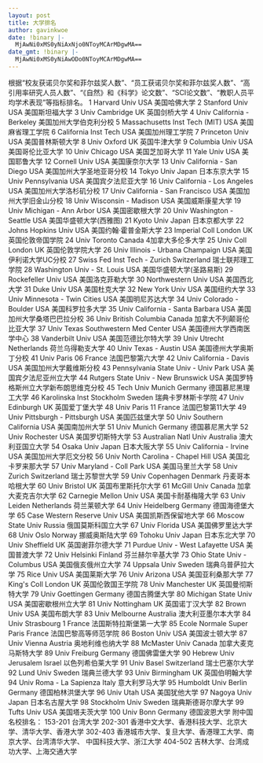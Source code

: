 ```yaml
---
layout: post
title: 大学排名
author: gavinkwoe
date: !binary |-
  MjAwNi0xMS0yNiAxNjo0NToyMCArMDgwMA==
date_gmt: !binary |-
  MjAwNi0xMS0yNiAwODo0NToyMCArMDgwMA==
---
```

根据“校友获诺贝尔奖和菲尔兹奖人数”、“员工获诺贝尔奖和菲尔兹奖人数”、“高引用率研究人员人数”、“《自然》和《科学》论文数”、“SCI论文数”、“教职人员平均学术表现”等指标排名。
1 Harvard Univ USA 美国哈佛大学
2 Stanford Univ USA 美国斯坦福大学
3 Univ Cambridge UK 英国剑桥大学
4 Univ California - Berkeley 美国加州大学伯克利分校
5 Massachusetts Inst Tech (MIT) USA 美国麻省理工学院
6 California Inst Tech USA 美国加州理工学院
7 Princeton Univ USA 美国普林斯顿大学
8 Univ Oxford UK 英国牛津大学
9 Columbia Univ USA 美国哥伦比亚大学
10 Univ Chicago USA 美国芝加哥大学
11 Yale Univ USA 美国耶鲁大学
12 Cornell Univ USA 美国康奈尔大学
13 Univ California - San Diego USA 美国加州大学圣地亚哥分校
14 Tokyo Univ Japan 日本东京大学
15 Univ Pennsylvania USA 美国宾夕法尼亚大学
16 Univ California - Los Angeles USA 美国加州大学洛杉矶分校
17 Univ California - San Francisco USA 美国加州大学旧金山分校
18 Univ Wisconsin - Madison USA 美国威斯康星大学
19 Univ Michigan - Ann Arbor USA 美国密歇根大学
20 Univ Washington - Seattle USA 美国华盛顿大学(西雅图)
21 Kyoto Univ Japan 日本京都大学
22 Johns Hopkins Univ USA 美国约翰&middot;霍普金斯大学
23 Imperial Coll London UK 英国伦敦帝国学院
24 Univ Toronto Canada 4加拿大多伦多大学
25 Univ Coll London UK 英国伦敦学院大学
26 Univ Illinois - Urbana Champaign USA 美国伊利诺大学UC分校
27 Swiss Fed Inst Tech - Zurich Switzerland 瑞士联邦理工学院
28 Washington Univ - St. Louis USA 美国华盛顿大学(圣路易斯)
29 Rockefeller Univ USA 美国洛克菲勒大学
30 Northwestern Univ USA 美国西北大学
31 Duke Univ USA 美国杜克大学
32 New York Univ USA 美国纽约大学
33 Univ Minnesota - Twin Cities USA 美国明尼苏达大学
34 Univ Colorado - Boulder USA 美国科罗拉多大学
35 Univ California - Santa Barbara USA 美国加州大学桑塔巴巴拉分校
36 Univ British Columbia Canada 加拿大不列颠哥伦比亚大学
37 Univ Texas Southwestern Med Center USA 美国德州大学西南医学中心
38 Vanderbilt Univ USA 美国范德比尔特大学
39 Univ Utrecht Netherlands 荷兰乌得勒支大学
40 Univ Texas - Austin USA 美国德州大学奥斯丁分校
41 Univ Paris 06 France 法国巴黎第六大学
42 Univ California - Davis USA 美国加州大学戴维斯分校
43 Pennsylvania State Univ - Univ Park USA 美国宾夕法尼亚州立大学
44 Rutgers State Univ - New Brunswick USA 美国罗特格斯州立大学新布朗思维克分校
45 Tech Univ Munich Germany 德国慕尼黑理工大学
46 Karolinska Inst Stockholm Sweden 瑞典卡罗林斯卡学院
47 Univ Edinburgh UK 英国爱丁堡大学
48 Univ Paris 11 France 法国巴黎第11大学
49 Univ Pittsburgh - Pittsburgh USA 美国匹兹堡大学
50 Univ Southern California USA 美国南加州大学
51 Univ Munich Germany 德国慕尼黑大学
52 Univ Rochester USA 美国罗切斯特大学
53 Australian Natl Univ Australia 澳大利亚国立大学
54 Osaka Univ Japan 日本大阪大学
55 Univ California - Irvine USA 美国加州大学厄文分校
56 Univ North Carolina - Chapel Hill USA 美国北卡罗来那大学
57 Univ Maryland - Coll Park USA 美国马里兰大学
58 Univ Zurich Switzerland 瑞士苏黎世大学
59 Univ Copenhagen Denmark 丹麦哥本哈根大学
60 Univ Bristol UK 英国布里斯托尔大学
61 McGill Univ Canada 加拿大麦克吉尔大学
62 Carnegie Mellon Univ USA 美国卡耐基梅隆大学
63 Univ Leiden Netherlands 荷兰莱顿大学
64 Univ Heidelberg Germany 德国海德堡大学
65 Case Western Reserve Univ USA 美国凯斯西保留地大学
66 Moscow State Univ Russia 俄国莫斯科国立大学
67 Univ Florida USA 美国佛罗里达大学
68 Univ Oslo Norway 挪威奥斯陆大学
69 Tohoku Univ Japan 日本东北大学
70 Univ Sheffield UK 英国谢菲尔德大学
71 Purdue Univ - West Lafayette USA 美国普渡大学
72 Univ Helsinki Finland 芬兰赫尔辛基大学
73 Ohio State Univ - Columbus USA 美国俄亥俄州立大学
74 Uppsala Univ Sweden 瑞典乌普萨拉大学
75 Rice Univ USA 美国莱斯大学
76 Univ Arizona USA 美国亚利桑那大学
77 King's Coll London UK 英国伦敦国王学院
78 Univ Manchester UK 英国曼彻斯特大学
79 Univ Goettingen Germany 德国古腾堡大学
80 Michigan State Univ USA 美国密歇根州立大学
81 Univ Nottingham UK 英国诺丁汉大学
82 Brown Univ USA 美国布朗大学
83 Univ Melbourne Australia 澳大利亚墨尔本大学
84 Univ Strasbourg 1 France 法国斯特拉斯堡第一大学
85 Ecole Normale Super Paris France 法国巴黎高等师范学院
86 Boston Univ USA 美国波士顿大学
87 Univ Vienna Austria 奥地利维也纳大学
88 McMaster Univ Canada 加拿大麦克马斯特大学
89 Univ Freiburg Germany 德国佛雷堡大学
90 Hebrew Univ Jerusalem Israel 以色列希伯莱大学
91 Univ Basel Switzerland 瑞士巴塞尔大学
92 Lund Univ Sweden 瑞典兰德大学
93 Univ Birmingham UK 英国伯明翰大学
94 Univ Roma - La Sapienza Italy 意大利罗马大学
95 Humboldt Univ Berlin Germany 德国柏林洪堡大学
96 Univ Utah USA 美国犹他大学
97 Nagoya Univ Japan 日本名古屋大学
98 Stockholm Univ Sweden 瑞典斯德哥尔摩大学
99 Tufts Univ USA 美国塔夫茨大学
100 Univ Bonn Germany 德国波恩大学
附中国名校排名：
153-201 台湾大学
202-301 香港中文大学、香港科技大学、北京大学、清华大学、香港大学
302-403 香港城市大学、复旦大学、香港理工大学、南京大学、台湾清华大学、
中国科技大学、浙江大学
404-502 吉林大学、台湾成功大学、上海交通大学

